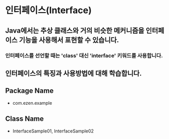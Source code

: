 # 인터페이스(Interface)
## Java에서는 추상 클래스와 거의 비슷한 메커니즘을 인터페이스 기능을 사용해서 표현할 수 있습니다.
### 인터페이스를 선언할 때는 'class' 대신 'interface' 키워드를 사용합니다.
## 인터페이스의 특징과 사용방법에 대해 학습합니다.
## Package Name
* com.ezen.example
## Class Name
* InterfaceSample01, InterfaceSample02
